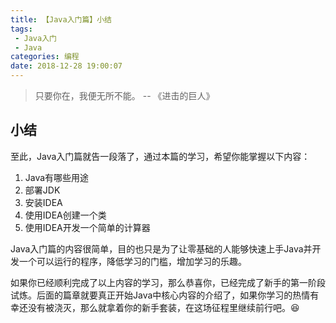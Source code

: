 ```yaml
---
title: 【Java入门篇】小结
tags: 
 - Java入门
 - Java
categories: 编程
date: 2018-12-28 19:00:07
---
```


> 只要你在，我便无所不能。 -- 《进击的巨人》

## 小结

至此，Java入门篇就告一段落了，通过本篇的学习，希望你能掌握以下内容：

1. Java有哪些用途
2. 部署JDK
3. 安装IDEA
4. 使用IDEA创建一个类
5. 使用IDEA开发一个简单的计算器

Java入门篇的内容很简单，目的也只是为了让零基础的人能够快速上手Java并开发一个可以运行的程序，降低学习的门槛，增加学习的乐趣。

如果你已经顺利完成了以上内容的学习，那么恭喜你，已经完成了新手的第一阶段试炼。后面的篇章就要真正开始Java中核心内容的介绍了，如果你学习的热情有幸还没有被浇灭，那么就拿着你的新手套装，在这场征程里继续前行吧。😆